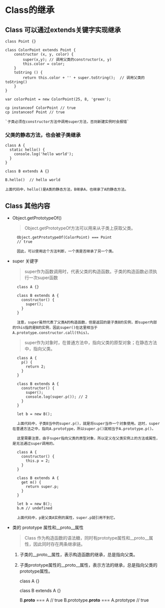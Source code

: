 # Class的继承

## Class 可以通过extends关键字实现继承

    class Point {}

    class ColorPoint extends Point {
        constructor (x, y, color) {
            super(x,y); // 调用父类的constructor(x, y)
            this.color = color;
        }
        toString () {
            return this.color + '' + super.toString();  // 调用父类的toString()
        }
    }

    var colorPoint = new ColorPoint(25, 8, 'green');

    cp instanceof ColorPoint // true
    cp instanceof Point // true

    `子类必须在constructor方法中调用super方法，否则新建实例时会报错`

### 父类的静态方法，也会被子类继承

    class A {
      static hello() {
        console.log('hello world');
      }
    }

    class B extends A {}

    B.hello()  // hello world

    上面代码中，hello()是A类的静态方法，B继承A，也继承了A的静态方法。

## Class 其他内容

* Object.getPrototypeOf()
    > Object.getPrototypeOf方法可以用来从子类上获取父类。

        Object.getPrototypeOf(ColorPoint) === Point
        // true

        因此，可以使用这个方法判断，一个类是否继承了另一个类。

* super 关键字
    > super作为函数调用时，代表父类的构造函数。子类的构造函数必须执行一次super函数

        class A {}

        class B extends A {
          constructor() {
            super();
          }
        }

        注意，super虽然代表了父类A的构造函数，但是返回的是子类B的实例，即super内部的this指的是B的实例，因此super()在这里相当于A.prototype.constructor.call(this)。

    > super作为对象时，在普通方法中，指向父类的原型对象；在静态方法中，指向父类。

        class A {
          p() {
            return 2;
          }
        }

        class B extends A {
          constructor() {
            super();
            console.log(super.p()); // 2
          }
        }

        let b = new B();

        上面代码中，子类B当中的super.p()，就是将super当作一个对象使用。这时，super在普通方法之中，指向A.prototype，所以super.p()就相当于A.prototype.p()。

        这里需要注意，由于super指向父类的原型对象，所以定义在父类实例上的方法或属性，是无法通过super调用的。

        class A {
          constructor() {
            this.p = 2;
          }
        }

        class B extends A {
          get m() {
            return super.p;
          }
        }

        let b = new B();
        b.m // undefined

        上面代码中，p是父类A实例的属性，super.p就引用不到它。

* 类的 prototype 属性和__proto__属性
    > Class 作为构造函数的语法糖，同时有prototype属性和__proto__属性，因此同时存在两条继承链。

    1. 子类的__proto__属性，表示构造函数的继承，总是指向父类。

    2. 子类prototype属性的__proto__属性，表示方法的继承，总是指向父类的prototype属性。

        class A {}

        class B extends A {}

        B.__proto__ === A // true
        B.prototype.__proto__ === A.prototype // true






